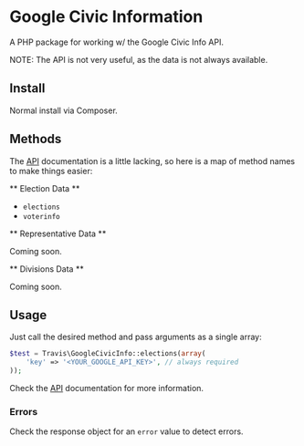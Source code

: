 # Google Civic Information

A PHP package for working w/ the Google Civic Info API.

NOTE: The API is not very useful, as the data is not always available.

## Install

Normal install via Composer.

## Methods

The [API](https://developers.google.com/civic-information/docs/v2/elections) documentation is a little lacking, so here is a map of method names to make things easier:

** Election Data **

- ``elections``
- ``voterinfo``

** Representative Data **

Coming soon.

** Divisions Data **

Coming soon.

## Usage

Just call the desired method and pass arguments as a single array:

```php
$test = Travis\GoogleCivicInfo::elections(array(
    'key' => '<YOUR_GOOGLE_API_KEY>', // always required
));
```

Check the [API](https://developers.google.com/civic-information/docs/v2/elections) documentation for more information.

### Errors

Check the response object for an ``error`` value to detect errors.